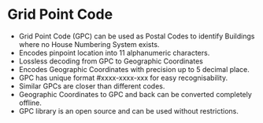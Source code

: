 # Grid Point Code

  -  Grid Point Code (GPC) can be used as Postal Codes to identify Buildings where no House Numbering System exists.
  -  Encodes pinpoint location into 11 alphanumeric characters.
  -  Lossless decoding from GPC to Geographic Coordinates
  -  Encodes Geographic Coordinates with precision up to 5 decimal place.
  -  GPC has unique format #xxxx-xxxx-xxx for easy recognisability.
  -  Similar GPCs are closer than different codes.
  -  Geographic Coordinates to GPC and back can be converted completely offline.
  -  GPC library is an open source and can be used without restrictions.
